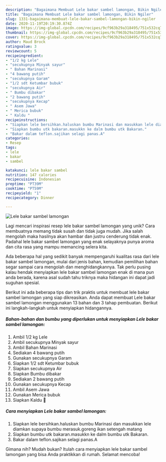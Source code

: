 ```yaml
---
description: "Bagaimana Membuat Lele bakar sambel lamongan, Bikin Ngiler"
title: "Bagaimana Membuat Lele bakar sambel lamongan, Bikin Ngiler"
slug: 1331-bagaimana-membuat-lele-bakar-sambel-lamongan-bikin-ngiler
date: 2020-11-19T20:19:30.874Z
image: https://img-global.cpcdn.com/recipes/9cf963b29a318495/751x532cq70/lele-bakar-sambel-lamongan-foto-resep-utama.jpg
thumbnail: https://img-global.cpcdn.com/recipes/9cf963b29a318495/751x532cq70/lele-bakar-sambel-lamongan-foto-resep-utama.jpg
cover: https://img-global.cpcdn.com/recipes/9cf963b29a318495/751x532cq70/lele-bakar-sambel-lamongan-foto-resep-utama.jpg
author: Maud Brock
ratingvalue: 3
reviewcount: 5
recipeingredient:
- "1/2 kg Lele"
- "secukupnya Minyak sayur"
- " Bahan Marinasi"
- "4 bawang putih"
- "secukupnya Garam"
- "1/2 sdt Ketumbar bubuk"
- "secukupnya Air"
- " Bumbu dibakar"
- "2 bawang putih"
- "secukupnya Kecap"
- " Asem Jawa"
- " Merica bubuk"
- " Kaldu "
recipeinstructions:
- "Siapkan lele bersihkan.haluskan bumbu Marinasi dan masukkan lele diamkan supaya bumbu merasuk.goreng ikan setengah matang"
- "Siapkan bumbu utk bakaran.masukkn ke dalm bumbu utk Bakaran."
- "Bakar dalam teflon.sajikan selagi panas.A"
categories:
- Resep
tags:
- lele
- bakar
- sambel

katakunci: lele bakar sambel 
nutrition: 147 calories
recipecuisine: Indonesian
preptime: "PT39M"
cooktime: "PT59M"
recipeyield: "1"
recipecategory: Dinner

---
```



![Lele bakar sambel lamongan](https://img-global.cpcdn.com/recipes/9cf963b29a318495/751x532cq70/lele-bakar-sambel-lamongan-foto-resep-utama.jpg)

Lagi mencari inspirasi resep lele bakar sambel lamongan yang unik? Cara membuatnya memang tidak susah dan tidak juga mudah. Jika salah mengolah maka hasilnya akan hambar dan justru cenderung tidak enak. Padahal lele bakar sambel lamongan yang enak selayaknya punya aroma dan cita rasa yang mampu memancing selera kita.



Ada beberapa hal yang sedikit banyak mempengaruhi kualitas rasa dari lele bakar sambel lamongan, mulai dari jenis bahan, kemudian pemilihan bahan segar sampai cara mengolah dan menghidangkannya. Tak perlu pusing kalau hendak menyiapkan lele bakar sambel lamongan enak di mana pun anda berada, karena asal sudah tahu triknya maka hidangan ini dapat jadi suguhan spesial.


Berikut ini ada beberapa tips dan trik praktis untuk membuat lele bakar sambel lamongan yang siap dikreasikan. Anda dapat membuat Lele bakar sambel lamongan menggunakan 13 bahan dan 3 tahap pembuatan. Berikut ini langkah-langkah untuk menyiapkan hidangannya.

<!--inarticleads1-->

##### Bahan-bahan dan bumbu yang diperlukan untuk menyiapkan Lele bakar sambel lamongan:

1. Ambil 1/2 kg Lele
1. Ambil secukupnya Minyak sayur
1. Ambil  Bahan Marinasi
1. Sediakan 4 bawang putih
1. Gunakan secukupnya Garam
1. Siapkan 1/2 sdt Ketumbar bubuk
1. Siapkan secukupnya Air
1. Siapkan  Bumbu dibakar
1. Sediakan 2 bawang putih
1. Gunakan secukupnya Kecap
1. Ambil  Asem Jawa
1. Gunakan  Merica bubuk
1. Siapkan  Kaldu 🍄




<!--inarticleads2-->

##### Cara menyiapkan Lele bakar sambel lamongan:

1. Siapkan lele bersihkan.haluskan bumbu Marinasi dan masukkan lele diamkan supaya bumbu merasuk.goreng ikan setengah matang
1. Siapkan bumbu utk bakaran.masukkn ke dalm bumbu utk Bakaran.
1. Bakar dalam teflon.sajikan selagi panas.A




Gimana nih? Mudah bukan? Itulah cara menyiapkan lele bakar sambel lamongan yang bisa Anda praktikkan di rumah. Selamat mencoba!
